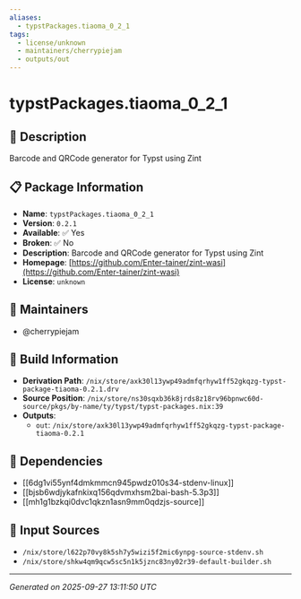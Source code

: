 ```yaml
---
aliases:
  - typstPackages.tiaoma_0_2_1
tags:
  - license/unknown
  - maintainers/cherrypiejam
  - outputs/out
---
```


# typstPackages.tiaoma_0_2_1

## 📝 Description

Barcode and QRCode generator for Typst using Zint

## 📋 Package Information

- **Name**: `typstPackages.tiaoma_0_2_1`
- **Version**: `0.2.1`
- **Available**: ✅ Yes
- **Broken**: ✅ No
- **Description**: Barcode and QRCode generator for Typst using Zint
- **Homepage**: [https://github.com/Enter-tainer/zint-wasi](https://github.com/Enter-tainer/zint-wasi)
- **License**: `unknown`
## 👥 Maintainers

- @cherrypiejam


## 🔧 Build Information

- **Derivation Path**: `/nix/store/axk30l13ywp49admfqrhyw1ff52gkqzg-typst-package-tiaoma-0.2.1.drv`
- **Source Position**: `/nix/store/ns30sqxb36k8jrds8z18rv96bpnwc60d-source/pkgs/by-name/ty/typst/typst-packages.nix:39`
- **Outputs**:
  - `out`:  `/nix/store/axk30l13ywp49admfqrhyw1ff52gkqzg-typst-package-tiaoma-0.2.1`

## 🔗 Dependencies

- [[6dg1vi55ynf4dmkmmcn945pwdz010s34-stdenv-linux]]
- [[bjsb6wdjykafnkixq156qdvmxhsm2bai-bash-5.3p3]]
- [[mh1g1bzkqi0dvc1qkzn1asn9mm0qdzjs-source]]

## 📁 Input Sources

- `/nix/store/l622p70vy8k5sh7y5wizi5f2mic6ynpg-source-stdenv.sh`
- `/nix/store/shkw4qm9qcw5sc5n1k5jznc83ny02r39-default-builder.sh`

---
*Generated on 2025-09-27 13:11:50 UTC*
